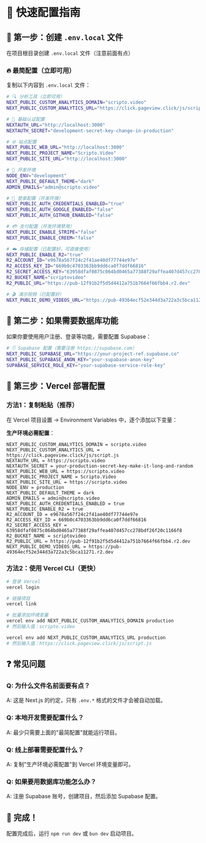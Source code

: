 # 🚀 快速配置指南

## 📝 第一步：创建 `.env.local` 文件

在项目根目录创建 `.env.local` 文件（注意前面有点）

### 🔥 最简配置（立即可用）

复制以下内容到 `.env.local` 文件：

```bash
# 🔍 分析工具（立即可用）
NEXT_PUBLIC_CUSTOM_ANALYTICS_DOMAIN="scripto.video"
NEXT_PUBLIC_CUSTOM_ANALYTICS_URL="https://click.pageview.click/js/script.js"

# 🔐 基础认证配置
NEXTAUTH_URL="http://localhost:3000"
NEXTAUTH_SECRET="development-secret-key-change-in-production"

# 🌐 站点配置
NEXT_PUBLIC_WEB_URL="http://localhost:3000"
NEXT_PUBLIC_PROJECT_NAME="Scripto.Video"
NEXT_PUBLIC_SITE_URL="http://localhost:3000"

# 🔧 开发环境
NODE_ENV="development"
NEXT_PUBLIC_DEFAULT_THEME="dark"
ADMIN_EMAILS="admin@scripto.video"

# 📧 登录配置（开发环境）
NEXT_PUBLIC_AUTH_CREDENTIALS_ENABLED="true"
NEXT_PUBLIC_AUTH_GOOGLE_ENABLED="false"
NEXT_PUBLIC_AUTH_GITHUB_ENABLED="false"

# 💳 支付配置（开发环境禁用）
NEXT_PUBLIC_ENABLE_STRIPE="false"
NEXT_PUBLIC_ENABLE_CREEM="false"

# ☁️ 存储配置（已配置好，可直接使用）
NEXT_PUBLIC_ENABLE_R2="true"
R2_ACCOUNT_ID="e9678a567f24c2f41ae40df77744e97e"
R2_ACCESS_KEY_ID="669b0c4703363bb9dd6ca0f7ddf66816"
R2_SECRET_ACCESS_KEY="63958dfaf0875c064bd0465a77388f29affea407d457cc278bdf26f20c1166f8"
R2_BUCKET_NAME="scriptovideo"
R2_PUBLIC_URL="https://pub-12f91b2f5d5d4412a751b7664f66fbb4.r2.dev"

# 🎬 演示视频（已配置好）
NEXT_PUBLIC_DEMO_VIDEOS_URL="https://pub-49364ecf52e344d3a722a3c5bca11271.r2.dev"
```

## 🎯 第二步：如果需要数据库功能

如果你要使用用户注册、登录等功能，需要配置 Supabase：

```bash
# 🗄️ Supabase 配置（需要注册 https://supabase.com）
NEXT_PUBLIC_SUPABASE_URL="https://your-project-ref.supabase.co"
NEXT_PUBLIC_SUPABASE_ANON_KEY="your-supabase-anon-key"
SUPABASE_SERVICE_ROLE_KEY="your-supabase-service-role-key"
```

## 🚀 第三步：Vercel 部署配置

### 方法1：复制粘贴（推荐）

在 Vercel 项目设置 → Environment Variables 中，逐个添加以下变量：

**生产环境必需配置**：
```
NEXT_PUBLIC_CUSTOM_ANALYTICS_DOMAIN = scripto.video
NEXT_PUBLIC_CUSTOM_ANALYTICS_URL = https://click.pageview.click/js/script.js
NEXTAUTH_URL = https://scripto.video
NEXTAUTH_SECRET = your-production-secret-key-make-it-long-and-random
NEXT_PUBLIC_WEB_URL = https://scripto.video
NEXT_PUBLIC_PROJECT_NAME = Scripto.Video
NEXT_PUBLIC_SITE_URL = https://scripto.video
NODE_ENV = production
NEXT_PUBLIC_DEFAULT_THEME = dark
ADMIN_EMAILS = admin@scripto.video
NEXT_PUBLIC_AUTH_CREDENTIALS_ENABLED = true
NEXT_PUBLIC_ENABLE_R2 = true
R2_ACCOUNT_ID = e9678a567f24c2f41ae40df77744e97e
R2_ACCESS_KEY_ID = 669b0c4703363bb9dd6ca0f7ddf66816
R2_SECRET_ACCESS_KEY = 63958dfaf0875c064bd0465a77388f29affea407d457cc278bdf26f20c1166f8
R2_BUCKET_NAME = scriptovideo
R2_PUBLIC_URL = https://pub-12f91b2f5d5d4412a751b7664f66fbb4.r2.dev
NEXT_PUBLIC_DEMO_VIDEOS_URL = https://pub-49364ecf52e344d3a722a3c5bca11271.r2.dev
```

### 方法2：使用 Vercel CLI（更快）

```bash
# 登录 Vercel
vercel login

# 链接项目
vercel link

# 批量添加环境变量
vercel env add NEXT_PUBLIC_CUSTOM_ANALYTICS_DOMAIN production
# 然后输入值：scripto.video

vercel env add NEXT_PUBLIC_CUSTOM_ANALYTICS_URL production
# 然后输入值：https://click.pageview.click/js/script.js
```

## ❓ 常见问题

### Q: 为什么文件名前面要有点？
A: 这是 Next.js 的约定，只有 `.env.*` 格式的文件才会被自动加载。

### Q: 本地开发需要配置什么？
A: 最少只需要上面的"最简配置"就能运行项目。

### Q: 线上部署需要配置什么？
A: 复制"生产环境必需配置"到 Vercel 环境变量即可。

### Q: 如果要用数据库功能怎么办？
A: 注册 Supabase 账号，创建项目，然后添加 Supabase 配置。

## 🎉 完成！

配置完成后，运行 `npm run dev` 或 `bun dev` 启动项目。 